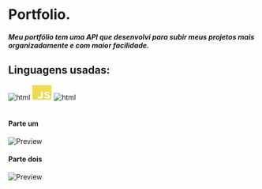 # Portfolio.
##### Meu portfólio tem uma API que desenvolvi para subir meus projetos mais organizadamente e com maior facilidade. 

## Linguagens usadas:  
<div style="display: inline_block;">
   <img alt="html" height="30" width="40" src="https://cdn.jsdelivr.net/gh/devicons/devicon/icons/html5/html5-original.svg" />
   <img alt="Javascript" height="30" width="40" src="https://raw.githubusercontent.com/devicons/devicon/master/icons/javascript/javascript-plain.svg">
   <img alt="html" height="30" width="40" src="https://cdn.jsdelivr.net/gh/devicons/devicon/icons/sass/sass-original.svg" />
</div>

<br>
  
 #### Parte um
![Preview](https://github.com/progjoao/myportfolio/blob/master/assets/images/preview.jpeg)

 #### Parte dois
![Preview](https://github.com/progjoao/myportfolio/blob/master/assets/images/preview_2.jpeg)
